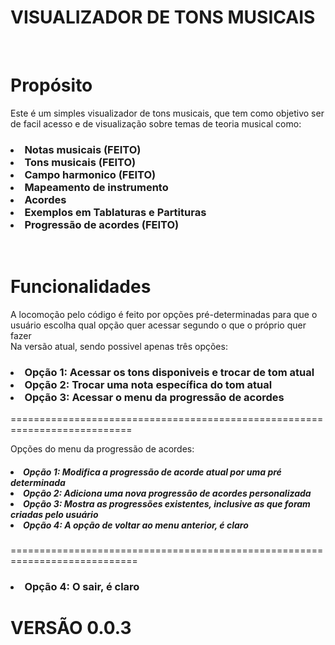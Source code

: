 # VISUALIZADOR DE TONS MUSICAIS
<br>
  <h1>Propósito</h1>
  <p>Este é um simples visualizador de tons musicais, que tem como objetivo ser de facil acesso e de visualização sobre temas de teoria musical como: <br>
    <h3>
      <list>
        <li>Notas musicais <b>(FEITO)</b> </li>
        <li>Tons musicais <b>(FEITO)</b> </li>
        <li>Campo harmonico <b>(FEITO)</b> </li>
        <li>Mapeamento de instrumento </li>
        <li>Acordes</li>
        <li>Exemplos em Tablaturas e Partituras</li>
        <li>Progressão de acordes <b>(FEITO)</b> </li>
      </list>
    </h3>
  </p>
<br>
  <h1>Funcionalidades</h1>
    <p>
      A locomoção pelo código é feito por opções pré-determinadas para que o usuário escolha qual opção quer acessar segundo o que o próprio quer fazer<br>
      Na versão atual, sendo possivel apenas três opções:
        <h3>
          <list>
            <li>Opção 1: Acessar os tons disponiveis e trocar de tom atual</li>
            <li>Opção 2: Trocar uma nota específica do tom atual</li>
            <li>Opção 3: Acessar o menu da progressão de acordes</li>
          </list>
        </h3>
            <p>===========================================================================</p>
            <p>Opções do menu da progressão de acordes: </p>
            <h5>
              <list>
                <li>Opção 1: Modifica a progressão de acorde atual por uma pré determinada</li>
                <li>Opção 2: Adiciona uma nova progressão de acordes personalizada</li>
                <li>Opção 3: Mostra as progressões existentes, inclusive as que foram criadas pelo usuário</li>
                <li>Opção 4: A opção de voltar ao menu anterior, é claro</li>
              </list>
            </h5>
            <p>============================================================================</p>
          <h3>
              <li>Opção 4: O sair, é claro</li>
          </h3>
    </p>
  <h1>VERSÃO 0.0.3</h1>
